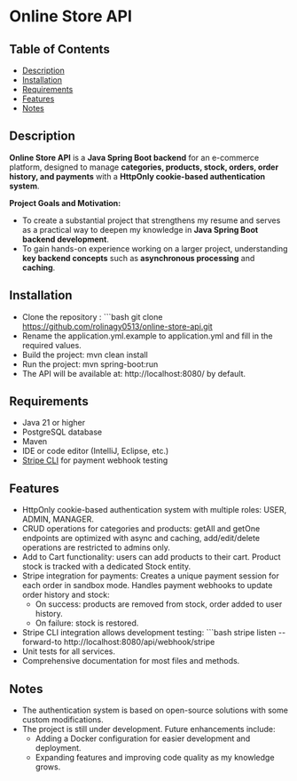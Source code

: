 # Online Store API

## Table of Contents
- [Description](#description)
- [Installation](#installation)
- [Requirements](#requirements)
- [Features](#features)
- [Notes](#notes)

## Description

**Online Store API** is a **Java Spring Boot backend** for an e-commerce platform, designed to manage **categories, products, stock, orders, order history, and payments** with a **HttpOnly cookie-based authentication system**.  

**Project Goals and Motivation:**  
- To create a substantial project that strengthens my resume and serves as a practical way to deepen my knowledge in **Java Spring Boot backend development**.  
- To gain hands-on experience working on a larger project, understanding **key backend concepts** such as **asynchronous processing** and **caching**.  

## Installation

- Clone the repository : ```bash git clone https://github.com/rolinagy0513/online-store-api.git
- Rename the application.yml.example to application.yml and fill in the required values.
- Build the project: mvn clean install
- Run the project: mvn spring-boot:run
- The API will be available at: http://localhost:8080/ by default.

## Requirements

- Java 21 or higher  
- PostgreSQL database  
- Maven  
- IDE or code editor (IntelliJ, Eclipse, etc.)  
- [Stripe CLI](https://stripe.com/docs/stripe-cli) for payment webhook testing

## Features

- HttpOnly cookie-based authentication system with multiple roles: USER, ADMIN, MANAGER.
- CRUD operations for categories and products: getAll and getOne endpoints are optimized with async and caching, add/edit/delete operations are restricted to admins only.
- Add to Cart functionality: users can add products to their cart. Product stock is tracked with a dedicated Stock entity.
- Stripe integration for payments: Creates a unique payment session for each order in sandbox mode. Handles payment webhooks to update order history and stock:
    - On success: products are removed from stock, order added to user history.
    - On failure: stock is restored.
- Stripe CLI integration allows development testing: ```bash stripe listen --forward-to http://localhost:8080/api/webhook/stripe
- Unit tests for all services.
- Comprehensive documentation for most files and methods.

## Notes

- The authentication system is based on open-source solutions with some custom modifications.
- The project is still under development. Future enhancements include:
    - Adding a Docker configuration for easier development and deployment.
    - Expanding features and improving code quality as my knowledge grows.
